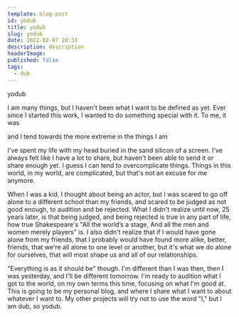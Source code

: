 ```yaml
---
template: blog-post
id: yodub
title: yodub 
slug: yodub
date: 2022-02-07 20:33
description: description
headerImage: 
published: false
tags: 
  - dub
---
```


yodub

I am many things, but I  haven't been what I want to be defined as yet. Ever since I started this work, I wanted to do something special with it. To me, it was

and I tend towards the more extreme in the things I am

I've spent my life with my head buried in the sand silicon of a screen. I've always felt like I have a lot to share, but haven't been able to send it or share enough yet. I guess I can tend to overcomplicate things. Things in this world, in my world, are complicated, but that's not an excuse for me anymore.

When I was a kid, I thought about being an actor, but I was scared to go off alone to a different school than my friends, and scared to be judged as not good enough, to audition and be rejected. What I didn't realize until now, 25 years later, is that being judged, and being rejected is true in any part of life, how true Shakespeare's "All the world’s a stage, And all the men and women merely players" is. I also didn't realize that if I would have gone alone from my friends, that I probably would have found more alike, better, friends, that we're all alone to one level or another, but it's what we do alone for ourselves, that will most shape us and all of our relationships. 

"Everything is as it should be" though. I'm different than I was then, then I was yesterday, and I'll be different tomorrow. I'm ready to audition what I got to the world, on my own terms this time, focusing on what I'm good at. This is going to be my personal blog, and where I share what I want to about whatever I want to. My other projects will try not to use the word "I," but I am dub, so yodub. 